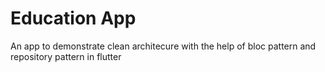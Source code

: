 # Education App

An app to demonstrate clean architecure with the help of bloc pattern and repository pattern in flutter
